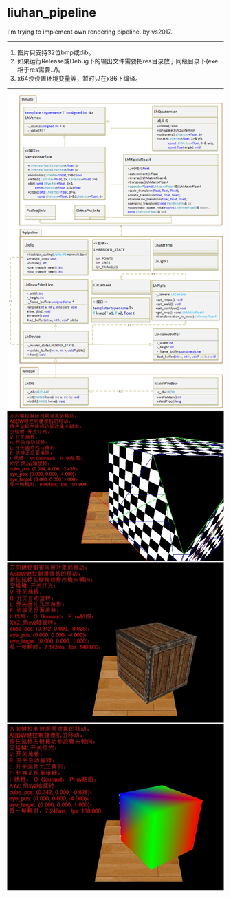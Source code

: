 # liuhan_pipeline

I'm trying to implement own rendering pipeline.
by vs2017.

-----------------------------
1. 图片只支持32位bmp或dib。
2. 如果运行Release或Debug下的输出文件需要把res目录放于同级目录下(exe相于res需要../)。
3. x64没设置环境变量等，暂时只在x86下编译。

------------------------------

![image](https://github.com/xx8086/liuhan_pipeline/blob/master/lhpipleline_calss_uml.png)
![image](https://github.com/xx8086/liuhan_pipeline/blob/master/run_1.jpg)
![image](https://github.com/xx8086/liuhan_pipeline/blob/master/run_2.jpg)
![image](https://github.com/xx8086/liuhan_pipeline/blob/master/run_3.jpg)